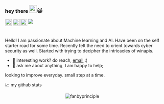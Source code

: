 ### hey there <img src="https://media.giphy.com/media/hvRJCLFzcasrR4ia7z/giphy.gif" width="25px">😺
<a href="https://www.instagram.com/fanbyprinciple/">
  <img align="left" alt="fanbyprinciple's Instagram" width="22px" src="https://raw.githubusercontent.com/hussainweb/hussainweb/main/icons/instagram.png" />
</a>

<a href="https://twitter.com/fanbyprinciple">
  <img align="left" alt="fanbyprinciple | Twitter" width="22px" src="https://raw.githubusercontent.com/peterthehan/peterthehan/master/assets/twitter.svg" />
</a>

<a href="https://www.linkedin.com/in/fanbyprincple/">
  <img align="left" alt="fanbyprinicple LinkedIN" width="22px" src="https://raw.githubusercontent.com/peterthehan/peterthehan/master/assets/linkedin.svg" />
</a>

![](https://visitor-badge.glitch.me/badge?page_id=abhisheknaiidu.abhisheknaiidu)

<br />

Hello! I am passionate about Machine learning and AI. Have been on the self starter road for some time. Recently felt the need to orient towards cyber security as well. Started with trying to decipher the intricacies of winapis.

- 💼 interesting work? do reach, [email](mailto:fanbyprinciple@gmail.com) :)
- 💬 ask me about anything, I am happy to help;

looking to improve everyday. small step at a time.


📈 my github stats

<p align="center"> <img src="https://github-readme-stats.vercel.app/api?username=fanbyprinciple&show_icons=true&theme=gotham" alt="fanbyprinciple" />





